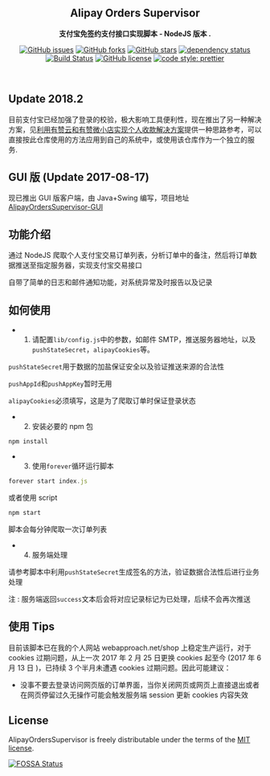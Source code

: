 <div align="center">

## Alipay Orders Supervisor

**支付宝免签约支付接口实现脚本 - NodeJS 版本 .**

[![GitHub issues](https://img.shields.io/github/issues/thundernet8/AlipayOrdersSupervisor.svg)](https://github.com/thundernet8/AlipayOrdersSupervisor/issues)
[![GitHub forks](https://img.shields.io/github/forks/thundernet8/AlipayOrdersSupervisor.svg)](https://github.com/thundernet8/AlipayOrdersSupervisor/network)
[![GitHub stars](https://img.shields.io/github/stars/thundernet8/AlipayOrdersSupervisor.svg)](https://github.com/thundernet8/AlipayOrdersSupervisor/stargazers)
[![dependency status](https://img.shields.io/david/thundernet8/AlipayOrdersSupervisor.svg?maxAge=3600&style=flat)](https://david-dm.org/thundernet8/AlipayOrdersSupervisor)
[![Build Status](https://travis-ci.org/thundernet8/AlipayOrdersSupervisor.svg?branch=master)](https://travis-ci.org/thundernet8/AlipayOrdersSupervisor)
[![GitHub license](https://img.shields.io/github/license/thundernet8/AlipayOrdersSupervisor.svg)](https://github.com/thundernet8/AlipayOrdersSupervisor/blob/master/LICENSE)
[![code style: prettier](https://img.shields.io/badge/code_style-prettier-ff69b4.svg?style=flat-square)](https://github.com/prettier/prettier)

</div>

<br>

## Update 2018.2

目前支付宝已经加强了登录的校验，极大影响工具便利性，现在推出了另一种解决方案，见[利用有赞云和有赞微小店实现个人收款解决方案](https://github.com/thundernet8/YouzanPayPortal)提供一种思路参考，可以直接按此仓库使用的方法应用到自己的系统中，或使用该仓库作为一个独立的服务.

## GUI 版 (Update 2017-08-17)

现已推出 GUI 版客户端，由 Java+Swing 编写，项目地址[AlipayOrdersSupervisor-GUI](https://github.com/thundernet8/AlipayOrdersSupervisor-GUI)

## 功能介绍

通过 NodeJS 爬取个人支付宝交易订单列表，分析订单中的备注，然后将订单数据推送至指定服务器，实现支付宝交易接口

自带了简单的日志和邮件通知功能，对系统异常及时报告以及记录

## 如何使用

* 1. 请配置`lib/config.js`中的参数，如邮件 SMTP，推送服务器地址，以及`pushStateSecret`，`alipayCookies`等。

`pushStateSecret`用于数据的加盐保证安全以及验证推送来源的合法性

`pushAppId`和`pushAppKey`暂时无用

`alipayCookies`必须填写，这是为了爬取订单时保证登录状态

* 2. 安装必要的 npm 包

```
npm install
```

* 3. 使用`forever`循环运行脚本

```typescript
forever start index.js
```

或者使用 script

```typescript
npm start
```

脚本会每分钟爬取一次订单列表

* 4. 服务端处理

请参考脚本中利用`pushStateSecret`生成签名的方法，验证数据合法性后进行业务处理

注 : 服务端返回`success`文本后会将对应记录标记为已处理，后续不会再次推送

## 使用 Tips

目前该脚本已在我的个人网站 webapproach.net/shop 上稳定生产运行，对于 cookies 过期问题，从上一次 2017 年 2 月 25 日更换 cookies 起至今 (2017 年 6 月 13 日 )，已持续 3 个半月未遭遇 cookies 过期问题。因此可能建议：

* 没事不要去登录访问网页版的订单界面，当你关闭网页或网页上直接退出或者在网页停留过久无操作可能会触发服务端 session 更新 cookies 内容失效

## License

AlipayOrdersSupervisor is freely distributable under the terms of the
[MIT license](https://github.com/thundernet8/AlipayOrdersSupervisor/blob/master/LICENSE).

[![FOSSA Status](https://app.fossa.io/api/projects/git%2Bgithub.com%2Fthundernet8%2FAlipayOrdersSupervisor.svg?type=large)](https://app.fossa.io/projects/git%2Bgithub.com%2Fthundernet8%2FAlipayOrdersSupervisor?ref=badge_large)
